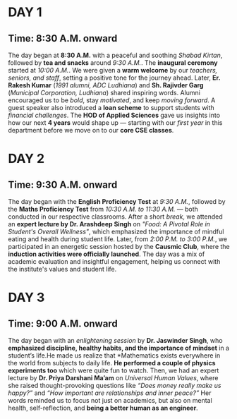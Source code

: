 # DAY 1  
## Time: 8:30 A.M. onward

The day began at **8:30 A.M.** with a peaceful and soothing *Shabad Kirtan*, followed by **tea and snacks** around *9:30 A.M.*. The **inaugural ceremony** started at *10:00 A.M.*. We were given a **warm welcome** by our *teachers, seniors, and staff*, setting a positive tone for the journey ahead. Later, **Er. Rakesh Kumar** (*1991 alumni, ADC Ludhiana*) and **Sh. Rajivder Garg** (*Municipal Corporation, Ludhiana*) shared inspiring words. Alumni encouraged us to be *bold*, stay *motivated*, and keep *moving forward*. A guest speaker also introduced a **loan scheme** to support students with *financial challenges*. The **HOD of Applied Sciences** gave us insights into how our next **4 years** would shape up — starting with our *first year* in this department before we move on to our **core CSE classes**.


# DAY 2  
## Time: 9:30 A.M. onward

The day began with the **English Proficiency Test** at *9:30 A.M.*, followed by the **Maths Proficiency Test** from *10:30 A.M. to 11:30 A.M.* — both conducted in our respective classrooms. After a short *break*, we attended an **expert lecture by Dr. Arashdeep Singh** on *"Food: A Pivotal Role in Student's Overall Wellness"*, which emphasized the importance of mindful eating and health during student life. Later, from *2:00 P.M. to 3:00 P.M.*, we participated in an energetic session hosted by the **Causmic Club**, where the **induction activities were officially launched**. The day was a mix of academic evaluation and insightful engagement, helping us connect with the institute's values and student life.


# DAY 3 
## Time: 9:00 A.M. onward

The day began with an *enlightening session* by **Dr. Jaswinder Singh**, who **emphasized discipline, healthy habits, and the importance of mindset** in a student’s life.He made us realize that *Mathematics exists everywhere in the world from subjects to daily life. **He performed a couple of physics experiments too** which were quite fun to watch. Then, we had an expert lecture by **Dr. Priya Darshani Ma’am** on *Universal Human Values*, where she raised thought-provoking questions like *“Does money really make us happy?”* and *“How important are relationships and inner peace?”* Her words reminded us to focus not just on academics, but also on mental health, self-reflection, and **being a better human as an engineer**.